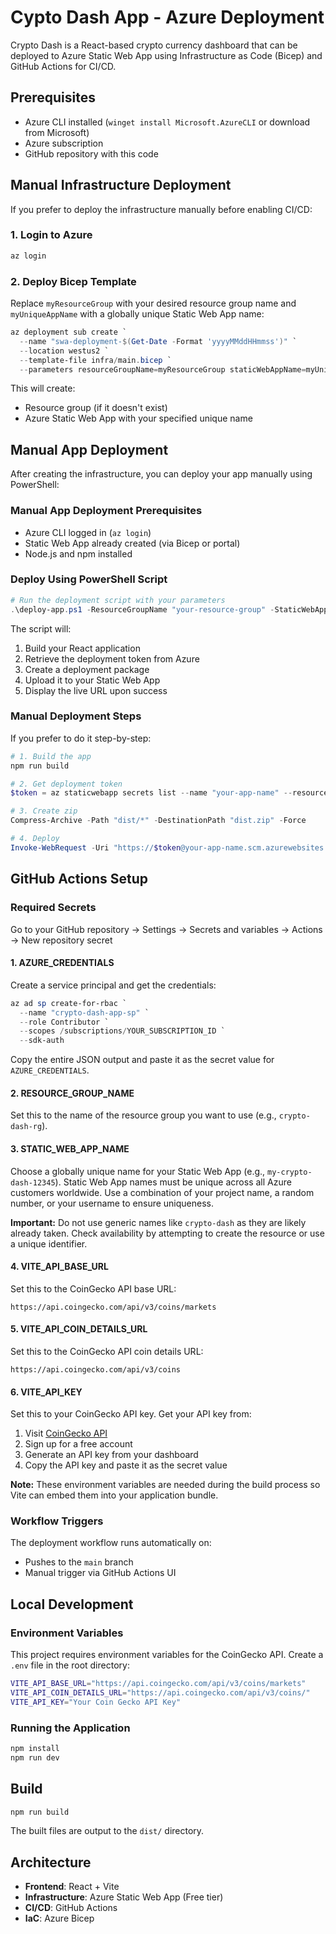 # Cypto Dash App - Azure Deployment

Crypto Dash is a React-based crypto currency dashboard that can be deployed to Azure Static Web App using Infrastructure as Code (Bicep) and GitHub Actions for CI/CD.

## Prerequisites

- Azure CLI installed (`winget install Microsoft.AzureCLI` or download from Microsoft)
- Azure subscription
- GitHub repository with this code

## Manual Infrastructure Deployment

If you prefer to deploy the infrastructure manually before enabling CI/CD:

### 1. Login to Azure

```powershell
az login
```

### 2. Deploy Bicep Template

Replace `myResourceGroup` with your desired resource group name and `myUniqueAppName` with a globally unique Static Web App name:

```powershell
az deployment sub create `
  --name "swa-deployment-$(Get-Date -Format 'yyyyMMddHHmmss')" `
  --location westus2 `
  --template-file infra/main.bicep `
  --parameters resourceGroupName=myResourceGroup staticWebAppName=myUniqueAppName
```

This will create:

- Resource group (if it doesn't exist)
- Azure Static Web App with your specified unique name

## Manual App Deployment

After creating the infrastructure, you can deploy your app manually using PowerShell:

### Manual App Deployment Prerequisites

- Azure CLI logged in (`az login`)
- Static Web App already created (via Bicep or portal)
- Node.js and npm installed

### Deploy Using PowerShell Script

```powershell
# Run the deployment script with your parameters
.\deploy-app.ps1 -ResourceGroupName "your-resource-group" -StaticWebAppName "your-unique-app-name"
```

The script will:

1. Build your React application
2. Retrieve the deployment token from Azure
3. Create a deployment package
4. Upload it to your Static Web App
5. Display the live URL upon success

### Manual Deployment Steps

If you prefer to do it step-by-step:

```powershell
# 1. Build the app
npm run build

# 2. Get deployment token
$token = az staticwebapp secrets list --name "your-app-name" --resource-group "your-rg" --query "properties.apiKey" -o tsv

# 3. Create zip
Compress-Archive -Path "dist/*" -DestinationPath "dist.zip" -Force

# 4. Deploy
Invoke-WebRequest -Uri "https://$token@your-app-name.scm.azurewebsites.net/api/zipdeploy" -Method POST -InFile "dist.zip" -ContentType "application/zip"
```

## GitHub Actions Setup

### Required Secrets

Go to your GitHub repository → Settings → Secrets and variables → Actions → New repository secret

#### 1. AZURE_CREDENTIALS

Create a service principal and get the credentials:

```powershell
az ad sp create-for-rbac `
  --name "crypto-dash-app-sp" `
  --role Contributor `
  --scopes /subscriptions/YOUR_SUBSCRIPTION_ID `
  --sdk-auth
```

Copy the entire JSON output and paste it as the secret value for `AZURE_CREDENTIALS`.

#### 2. RESOURCE_GROUP_NAME

Set this to the name of the resource group you want to use (e.g., `crypto-dash-rg`).

#### 3. STATIC_WEB_APP_NAME

Choose a globally unique name for your Static Web App (e.g., `my-crypto-dash-12345`). Static Web App names must be unique across all Azure customers worldwide. Use a combination of your project name, a random number, or your username to ensure uniqueness.

**Important:** Do not use generic names like `crypto-dash` as they are likely already taken. Check availability by attempting to create the resource or use a unique identifier.

#### 4. VITE_API_BASE_URL

Set this to the CoinGecko API base URL:

```text
https://api.coingecko.com/api/v3/coins/markets
```

#### 5. VITE_API_COIN_DETAILS_URL

Set this to the CoinGecko API coin details URL:

```text
https://api.coingecko.com/api/v3/coins
```

#### 6. VITE_API_KEY

Set this to your CoinGecko API key. Get your API key from:

1. Visit [CoinGecko API](https://www.coingecko.com/en/api)
2. Sign up for a free account
3. Generate an API key from your dashboard
4. Copy the API key and paste it as the secret value

**Note:** These environment variables are needed during the build process so Vite can embed them into your application bundle.

### Workflow Triggers

The deployment workflow runs automatically on:

- Pushes to the `main` branch
- Manual trigger via GitHub Actions UI

## Local Development

### Environment Variables

This project requires environment variables for the CoinGecko API. Create a `.env` file in the root directory:

```bash
VITE_API_BASE_URL="https://api.coingecko.com/api/v3/coins/markets"
VITE_API_COIN_DETAILS_URL="https://api.coingecko.com/api/v3/coins/"
VITE_API_KEY="Your Coin Gecko API Key"
```

### Running the Application

```bash
npm install
npm run dev
```

## Build

```bash
npm run build
```

The built files are output to the `dist/` directory.

## Architecture

- **Frontend**: React + Vite
- **Infrastructure**: Azure Static Web App (Free tier)
- **CI/CD**: GitHub Actions
- **IaC**: Azure Bicep
